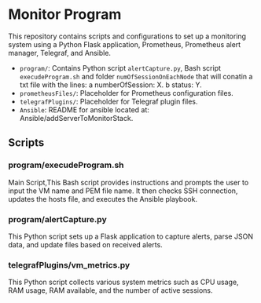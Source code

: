 # Monitor Program

This repository contains scripts and configurations to set up a monitoring system using a Python Flask application, Prometheus, Prometheus alert manager, Telegraf, and Ansible.

- `program/`: Contains Python script `alertCapture.py`, Bash script `execudeProgram.sh` and folder `numOfSessionOnEachNode` that will conatin a txt file with the lines:
	a numberOfSession: X. 
	b status: Y.
- `prometheusFiles/`: Placeholder for Prometheus configuration files.
- `telegrafPlugins/`: Placeholder for Telegraf plugin files.
- `Ansible`: README for ansible located at: Ansible/addServerToMonitorStack.

## Scripts

### program/execudeProgram.sh

Main Script,This Bash script provides instructions and prompts the user to input the VM name and PEM file name. It then checks SSH connection, updates the hosts file, and executes the Ansible playbook.

### program/alertCapture.py

This Python script sets up a Flask application to capture alerts, parse JSON data, and update files based on received alerts.

### telegrafPlugins/vm_metrics.py

This Python script collects various system metrics such as CPU usage, RAM usage, RAM available, and the number of active sessions.
